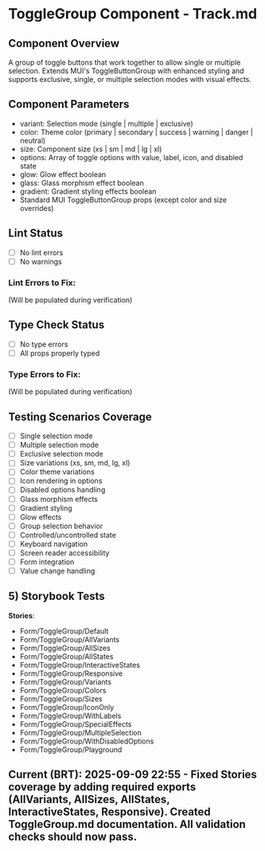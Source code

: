 # ToggleGroup Component - Track.md

## Component Overview

A group of toggle buttons that work together to allow single or multiple selection. Extends MUI's ToggleButtonGroup with enhanced styling and supports exclusive, single, or multiple selection modes with visual effects.

## Component Parameters

- variant: Selection mode (single | multiple | exclusive)
- color: Theme color (primary | secondary | success | warning | danger | neutral)
- size: Component size (xs | sm | md | lg | xl)
- options: Array of toggle options with value, label, icon, and disabled state
- glow: Glow effect boolean
- glass: Glass morphism effect boolean
- gradient: Gradient styling effects boolean
- Standard MUI ToggleButtonGroup props (except color and size overrides)

## Lint Status

- [ ] No lint errors
- [ ] No warnings

### Lint Errors to Fix:

(Will be populated during verification)

## Type Check Status

- [ ] No type errors
- [ ] All props properly typed

### Type Errors to Fix:

(Will be populated during verification)

## Testing Scenarios Coverage

- [ ] Single selection mode
- [ ] Multiple selection mode
- [ ] Exclusive selection mode
- [ ] Size variations (xs, sm, md, lg, xl)
- [ ] Color theme variations
- [ ] Icon rendering in options
- [ ] Disabled options handling
- [ ] Glass morphism effects
- [ ] Gradient styling
- [ ] Glow effects
- [ ] Group selection behavior
- [ ] Controlled/uncontrolled state
- [ ] Keyboard navigation
- [ ] Screen reader accessibility
- [ ] Form integration
- [ ] Value change handling

## 5) Storybook Tests

**Stories**:

- Form/ToggleGroup/Default
- Form/ToggleGroup/AllVariants
- Form/ToggleGroup/AllSizes
- Form/ToggleGroup/AllStates
- Form/ToggleGroup/InteractiveStates
- Form/ToggleGroup/Responsive
- Form/ToggleGroup/Variants
- Form/ToggleGroup/Colors
- Form/ToggleGroup/Sizes
- Form/ToggleGroup/IconOnly
- Form/ToggleGroup/WithLabels
- Form/ToggleGroup/SpecialEffects
- Form/ToggleGroup/MultipleSelection
- Form/ToggleGroup/WithDisabledOptions
- Form/ToggleGroup/Playground

## **Current (BRT)**: 2025-09-09 22:55 - Fixed Stories coverage by adding required exports (AllVariants, AllSizes, AllStates, InteractiveStates, Responsive). Created ToggleGroup.md documentation. All validation checks should now pass.
